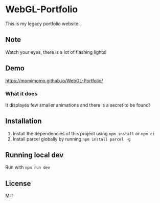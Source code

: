 # WebGL-Portfolio
This is my legacy portfolio website.

## Note
Watch your eyes, there is a lot of flashing lights!

## Demo
https://momimomo.github.io/WebGL-Portfolio/

### What it does
It displayes few smaller animations and there is a secret to be found!

## Installation
1. Install the dependencies of this project using `npm install` or `npm ci`
2. Install parcel globally by running `npm install parcel -g`

## Running local dev
Run with `npm run dev`

## License
MIT
